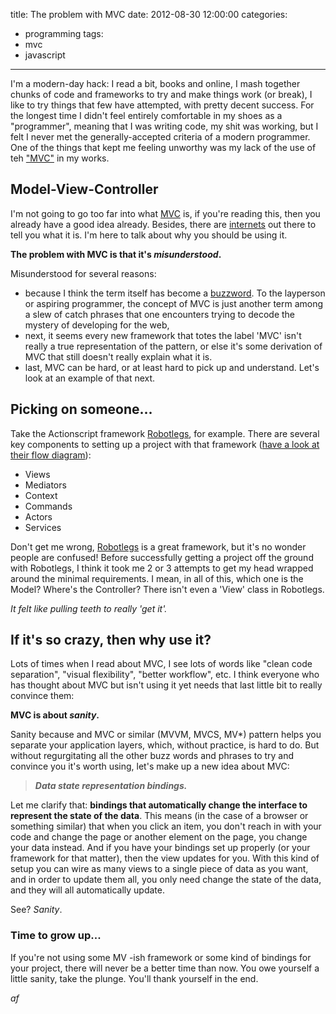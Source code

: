title: The problem with MVC
date: 2012-08-30 12:00:00
categories:
 - programming
tags:
 - mvc
 - javascript
---

I'm a modern-day hack: I read a bit, books and online, I mash together chunks of code and frameworks to try and make things work (or break), I like to try things that few have attempted, with pretty decent success.  For the longest time I didn't feel entirely comfortable in my shoes as a "programmer", meaning that I was writing code, my shit was working, but I felt I never met the generally-accepted criteria of a modern programmer.  One of the things that kept me feeling unworthy was my lack of the use of teh ["MVC"][1] in my works.


## Model-View-Controller
I'm not going to go too far into what [MVC][1] is, if you're reading this, then you already have a good idea already. Besides, there are [internets][] out there to tell you what it is. I'm here to talk about why you should be using it.


__The problem with MVC is that it's *misunderstood*.__

Misunderstood for several reasons:

 * because I think the term itself has become a [buzzword][]. To the layperson or aspiring programmer, the concept of MVC is just another term among a slew of catch phrases that one encounters trying to decode the mystery of developing for the web, 
 * next, it seems every new framework that totes the label 'MVC' isn't really a true representation of the pattern, or else it's some derivation of MVC that still doesn't really explain what it is.
 * last, MVC can be hard, or at least hard to pick up and understand.  Let's look at an example of that next.

## Picking on someone...
Take the Actionscript framework [Robotlegs][], for example.  There are several key components to setting up a project with that framework ([have a look at their flow diagram](http://www.robotlegs.org/diagram/)):

 * Views
 * Mediators
 * Context
 * Commands
 * Actors
 * Services

Don't get me wrong, [Robotlegs][] is a great framework, but it's no wonder people are confused!  Before successfully getting a project off the ground with Robotlegs, I think it took me 2 or 3 attempts to get my head wrapped around the minimal requirements. I mean, in all of this, which one is the Model?  Where's the Controller?  There isn't even a 'View' class in Robotlegs.

*It felt like pulling teeth to really 'get it'.*

## If it's so crazy, then why use it?

Lots of times when I read about MVC, I see lots of words like "clean code separation", "visual flexibility", "better workflow", etc.  I think everyone who has thought about MVC but isn't using it yet needs that last little bit to really convince them:

__MVC is about *sanity*.__  

Sanity because and MVC or similar (MVVM, MVCS, MV*) pattern helps you separate your application layers, which, without practice, is hard to do.  But without regurgitating all the other buzz words and phrases to try and convince you it's worth using, let's make up a new idea about MVC:

> 
> __*Data state representation bindings.*__
> 

Let me clarify that: __bindings that automatically change the interface to represent the state of the data__.  This means (in the case of a browser
or something similar) that when you click an item, you don't reach in with your code and change the page or another element on 
the page, you change your data instead.  And if you have your bindings set up properly (or your framework for that matter), then 
the view updates for you.  With this kind of setup you can wire as many views to a single piece of data as you want, and in order
to update them all, you only need change the state of the data, and they will all automatically update.

See? _Sanity_.  

### Time to grow up...
If you're not using some MV -ish framework or some kind of bindings for your project, there will never be a better
time than now.  You owe yourself a little sanity, take the plunge.  You'll thank yourself in the end.

_af_


[1]: http://en.wikipedia.org/wiki/Model%E2%80%93view%E2%80%93controller
[internets]: http://en.wikipedia.org/wiki/Internets
[buzzword]: http://en.wikipedia.org/wiki/Buzzword
[Robotlegs]: http://www.robotlegs.org/
